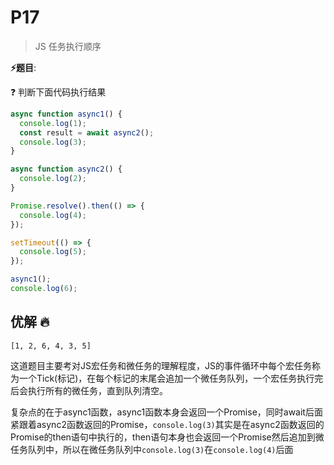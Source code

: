 # P17

> JS 任务执行顺序

**⚡题目**:

❓ 判断下面代码执行结果

```js
async function async1() {
  console.log(1);
  const result = await async2();
  console.log(3);
}

async function async2() {
  console.log(2);
}

Promise.resolve().then(() => {
  console.log(4);
});

setTimeout(() => {
  console.log(5);
});

async1();
console.log(6);

```

## 优解 🔥

`[1, 2, 6, 4, 3, 5]`

这道题目主要考对JS宏任务和微任务的理解程度，JS的事件循环中每个宏任务称为一个Tick(标记)，在每个标记的末尾会追加一个微任务队列，一个宏任务执行完后会执行所有的微任务，直到队列清空。

复杂点的在于async1函数，async1函数本身会返回一个Promise，同时await后面紧跟着async2函数返回的Promise，`console.log(3)`其实是在async2函数返回的Promise的then语句中执行的，then语句本身也会返回一个Promise然后追加到微任务队列中，所以在微任务队列中`console.log(3)`在`console.log(4)`后面
